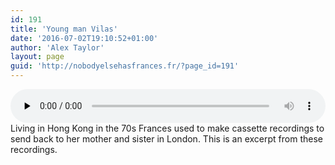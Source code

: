 ```yaml
---
id: 191
title: 'Young man Vilas'
date: '2016-07-02T19:10:52+01:00'
author: 'Alex Taylor'
layout: page
guid: 'http://nobodyelsehasfrances.fr/?page_id=191'
---
```


<audio class="wp-audio-shortcode" controls="controls" id="audio-191-4" preload="none" style="width: 100%;"><source src="http://nobodyelsehasfrances.fr/wp-content/uploads/2016/07/Young-man-Vilas.m4a?_=4" type="audio/mpeg"></source><http://nobodyelsehasfrances.fr/wp-content/uploads/2016/07/Young-man-Vilas.m4a></audio>  
Living in Hong Kong in the 70s Frances used to make cassette recordings to send back to her mother and sister in London. This is an excerpt from these recordings.